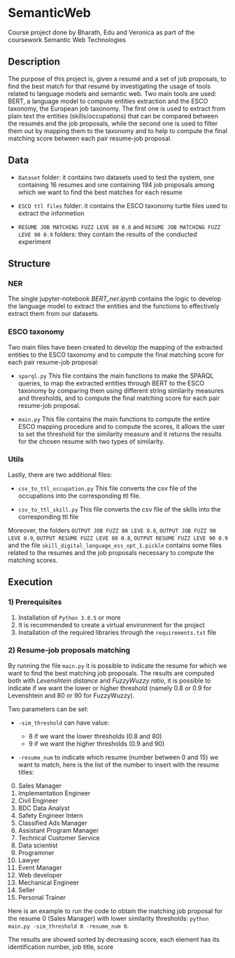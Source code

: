 # SemanticWeb
Course project done by Bharath, Edu and Veronica as part of the coursework Semantic Web Technologies   


## Description   

The purpose of this project is, given a resumé and a set of job proposals, to find the best match for that resumé by investigating the usage of tools related to language models and semantic web.
Two main tools are used: BERT, a language model to compute entities extraction and the ESCO taxonomy, the European job taxonomy. The first one is used to extract from plain text the entities (skills/occupations) that can be compared between the resumés and the job proposals, while the second one is used to filter them out by mapping them to the taxonomy and to help to compute the final matching score between each pair resume-job proposal.


## Data

* `Dataset` folder: it contains two datasets used to test the system, one containing 16 resumes and one containing 194 job proposals among which we want to find the best matches for each resume

* `ESCO ttl files` folder: it contains the ESCO taxonomy turtle files used to extract the informetion   

* `RESUME JOB MATCHING FUZZ LEVE 80 0.8` and `RESUME JOB MATCHING FUZZ LEVE 90 0.9` folders: they contain the results of the conducted experiment


## Structure   

### NER   

The single jupyter-notebook _BERT\_ner.ipynb_ contains the logic to develop the language model to extract the entities and the functions to effectively extract them from our datasets.

### ESCO taxonomy

Two main files have been created to develop the mapping of the extracted entities to the ESCO taxonomy and to compute the final matching score for each pair resume-job proposal:

* `sparql.py` This file contains the main functions to make the SPARQL queries, to map the extracted entities through BERT to the ESCO taxonomy by comparing them using different string similarity measures and thresholds, and to compute the final matching score for each pair resume-job proposal.

* `main.py` This file contains the main functions to compute the entire ESCO mapping procedure and to compute the scores, it allows the user to set the threshold for the similarity measure and it returns the results for the chosen resume with two types of similarity.

### Utils

Lastly, there are two additional files:

* `csv_to_ttl_occupation.py` This file converts the csv file of the occupations into the corresponding ttl file. 

* `csv_to_ttl_skill.py` This file converts the csv file of the skills into the corresponding ttl file

Moreover, the folders `OUTPUT JOB FUZZ 80 LEVE 0.8`, `OUTPUT JOB FUZZ 90 LEVE 0.9`, `OUTPUT RESUME FUZZ LEVE 80 0.8`, `OUTPUT RESUME FUZZ LEVE 90 0.9`  and the file `skill_digital_language_ess_opt_1.pickle` contains some files related to the resumes and the job proposals necessary to compute the matching scores.
  

## Execution

### 1) Prerequisites

1) Installation of `Python 3.8.5` or more
2) It is recommended to create a virtual environment for the project
3) Installation of the required libraries through the `requirements.txt` file

### 2) Resume-job proposals matching

By running the file `main.py` it is possible to indicate the resume for which we want to find the best matching job proposals. The results are computed both with _Levenshtein distance_ and _FuzzyWuzzy ratio_, it is possible to indicate if we want the lower or higher threshold (namely 0.8 or 0.9 for Levenshtein and 80 or 90 for FuzzyWuzzy).

Two parameters can be set:

* `-sim_threshold` can have value:
  * 8 if we want the lower thresholds (0.8 and 80)
  * 9 if we want the higher thresholds (0.9 and 90)

* `-resume_num` to indicate which resume (number between 0 and 15) we want to match, here is the list of the number to insert with the resume titles:
0. Sales Manager
1. Implementation Engineer
2. Civil Engineer
3. BDC Data Analyst
4. Safety Engineer Intern
5. Classified Ads Manager
6. Assistant Program Manager
7. Technical Customer Service
8. Data scientist
9. Programmer
10. Lawyer
11. Event Manager
12. Web developer
13. Mechanical Engineer
14. Seller
15. Personal Trainer 

Here is an example to run the code to obtain the matching job proposal for the resume 0 (Sales Manager) with lower similarity thresholds: `python main.py -sim_threshold 8 -resume_num 0`.

The results are showed sorted by decreasing score, each element has its identification number, job title, score
